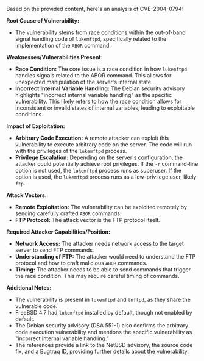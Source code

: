 Based on the provided content, here's an analysis of CVE-2004-0794:

**Root Cause of Vulnerability:**
- The vulnerability stems from race conditions within the out-of-band signal handling code of `lukemftpd`, specifically related to the implementation of the `ABOR` command.

**Weaknesses/Vulnerabilities Present:**
- **Race Condition:** The core issue is a race condition in how `lukemftpd` handles signals related to the ABOR command. This allows for unexpected manipulation of the server's internal state.
- **Incorrect Internal Variable Handling:** The Debian security advisory highlights "incorrect internal variable handling" as the specific vulnerability. This likely refers to how the race condition allows for inconsistent or invalid states of internal variables, leading to exploitable conditions.

**Impact of Exploitation:**
- **Arbitrary Code Execution:** A remote attacker can exploit this vulnerability to execute arbitrary code on the server. The code will run with the privileges of the `lukemftpd` process.
- **Privilege Escalation:** Depending on the server's configuration, the attacker could potentially achieve root privileges. If the `-r` command-line option is not used, the `lukemftpd` process runs as superuser. If the option is used, the `lukemftpd` process runs as a low-privilege user, likely `ftp`.

**Attack Vectors:**
- **Remote Exploitation:** The vulnerability can be exploited remotely by sending carefully crafted `ABOR` commands.
- **FTP Protocol:** The attack vector is the FTP protocol itself.

**Required Attacker Capabilities/Position:**
- **Network Access:** The attacker needs network access to the target server to send FTP commands.
- **Understanding of FTP:** The attacker would need to understand the FTP protocol and how to craft malicious `ABOR` commands.
- **Timing:** The attacker needs to be able to send commands that trigger the race condition. This may require careful timing of commands.

**Additional Notes:**
- The vulnerability is present in `lukemftpd` and `tnftpd`, as they share the vulnerable code.
- FreeBSD 4.7 had `lukemftpd` installed by default, though not enabled by default.
- The Debian security advisory (DSA 551-1) also confirms the arbitrary code execution vulnerability and mentions the specific vulnerability as "incorrect internal variable handling."
- The references provide a link to the NetBSD advisory, the source code fix, and a Bugtraq ID, providing further details about the vulnerability.